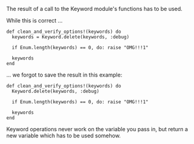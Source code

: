 The result of a call to the Keyword module's functions has to be used.

While this is correct ...

    def clean_and_verify_options!(keywords) do
      keywords = Keyword.delete(keywords, :debug)

      if Enum.length(keywords) == 0, do: raise "OMG!!!1"

      keywords
    end

... we forgot to save the result in this example:

    def clean_and_verify_options!(keywords) do
      Keyword.delete(keywords, :debug)

      if Enum.length(keywords) == 0, do: raise "OMG!!!1"

      keywords
    end

Keyword operations never work on the variable you pass in, but return a new
variable which has to be used somehow.
